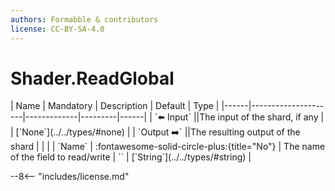 ```yaml
---
authors: Formabble & contributors
license: CC-BY-SA-4.0
---
```



# Shader.ReadGlobal

<div class="sh-parameters" markdown="1">
| Name | Mandatory | Description | Default | Type |
|------|---------------------|-------------|---------|------|
| `⬅️ Input` ||The input of the shard, if any | | [`None`](../../types/#none) |
| `Output ➡️` ||The resulting output of the shard | |  |
| `Name` | :fontawesome-solid-circle-plus:{title="No"}  | The name of the field to read/write | `` | [`String`](../../types/#string) |

</div>



--8<-- "includes/license.md"

